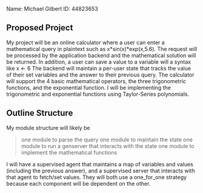 Name: Michael Gilbert           ID:   44823653

## Proposed Project

My project will be an online calculator where a user can enter
a mathematical query in plaintext such as x*sin(x)*exp(x,5.6).
The request will be processed by the application backend and
the mathematical solution will be returned. In addition, a user
can save a value to a variable will a syntax like x <- 6
The backend will maintain a per-user state that tracks the value
of their set variables and the answer to their previous query.
The calculator will support the 4 basic mathematical operators,
the three trigonometric functions, and the exponential function.
I will be implementing the trigonometric and exponential functions using Taylor-Series
polynomials.

## Outline Structure

My module structure will likely be 
>one module to parse the query
>one module to maintain the state
>one module to run a genserver that interacts with the state
>one module to implement the mathematical functions

I will have a supervised agent that maintains a map of variables and values
(including the previous answer), and a supervised server that interacts with that agent
to fetch/set values.
They will both use a one_for_one strategy because each component will be dependent on the other.